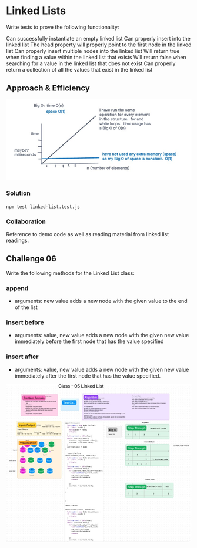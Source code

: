 # Linked Lists

Write tests to prove the following functionality:

Can successfully instantiate an empty linked list
Can properly insert into the linked list
The head property will properly point to the first node in the linked list
Can properly insert multiple nodes into the linked list
Will return true when finding a value within the linked list that exists
Will return false when searching for a value in the linked list that does not exist
Can properly return a collection of all the values that exist in the linked list


## Approach & Efficiency

![Big O](../code-challenges/assets/dsa05bigO.jpg)

### Solution

`npm test linked-list.test.js`

### Collaboration

Reference to demo code as well as reading material from linked list readings.

## Challenge 06

Write the following methods for the Linked List class:

### append

- arguments: new value
adds a new node with the given value to the end of the list

### insert before

- arguments: value, new value
adds a new node with the given new value immediately before the first node that has the value specified

### insert after

- arguments: value, new value
adds a new node with the given new value immediately after the first node that has the value specified.


![UML 06](../code-challenges/assets/dsa06uml.jpg)
